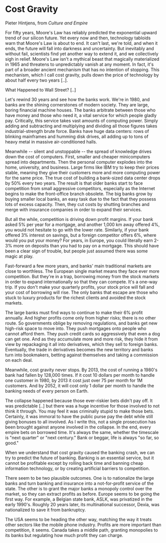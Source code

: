 # Cost Gravity

Pieter Hintjens, from *Culture and Empire*

For fifty years, Moore's Law has reliably predicted the exponential
upward trend of our silicon future. Yet every now and then, technology
tabloids warn that Moore's Law is about to end. It can't last, we're
told, and when it ends, the future will fall into darkness and
uncertainty. But inevitably and without fail, scientists find yet
another way to extend it, and we collectively sigh in relief. Moore's
Law isn't a mythical beast that magically materialized in 1965 and
threatens to unpredictably vanish at any moment. In fact, it's part of
a broader ancient mechanism that has no intention of stopping. This
mechanism, which I call cost gravity, pulls down the price of
technology by about half every two years [..].

What Happened to Wall Street? [..]

Let's rewind 30 years and see how the banks work. We're in 1980, and
banks are the shining cornerstones of modern society. They are large,
boring financial machine houses. The banks arbitrate between those who
have money and those who need it, a vital service for which people
gladly pay. Critically, this service takes vast amounts of computing
power. Simply adding and subtracting and multiplying and dividing all
those figures takes industrial-strength brute force. Banks have huge
data centers: rows of blinking mainframes and humming disk drives, all
adding up to tons of heavy metal in massive air-conditioned halls.

Meanwhile -- silent and unstoppable -- the spread of knowledge drives
down the cost of computers. First, smaller and cheaper minicomputers
spread into departments. Then the personal computer explodes into the
home, university, and business. Large firms like IBM try to keep their
prices stable, meaning they give their customers more and more
computing power for the same price. The true cost of building a
bank-sized data center drops by 50% every two years. The result is
that older banks start to face competition from small aggressive
competitors, especially as the Internet begins to make the
front-office branch obsolete. The big banks grow by buying smaller
local banks, an easy task due to the fact that they possess lots of
excess capacity. Then, they cut costs by shutting branches and merge
with insurance companies in order to expand their services.

But all the while, competition is driving down profit margins. If your
bank asked 5% per year for a mortgage, and another 1,000 km away
offered 4%, you would not hesitate to go with the lower
rate. Similarly, if your bank offered 3% interest on savings, but a
foreign competitor offers 6%, where would you put your money? For
years, in Europe, you could literally earn 2-3% more on deposits than
you had to pay on a mortgage. This should have been a clear sign of
trouble, but people just assumed there was some magic at play.

Fast-forward a few more years, and banks' main traditional markets are
close to worthless. The European single market means they face ever
more competition. But they're in a trap, borrowing money from the
stock markets in order to expand internationally so that they can
compete.  It's a one-way trip. If you don't make your quarterly
profits, your stock price will fall and your cost of borrowing will
rise. The only banks that escape are those who stuck to luxury
products for the richest clients and avoided the stock markets.

The large banks must find ways to continue to make their 6% profit
annually. And higher profits come only from higher risks; there is no
other route. So governments oblige by removing regulations, and banks
get new high-risk space to move into. They push mortgages onto people
who cannot afford them. They push credit cards so aggressively that
even a dog can get one. And as they accumulate more and more risk,
they hide it from view by repackaging it all into derivatives, which
they sell to foreign banks. Eventually, the trade in derivatives
becomes the new territory and banks turn into bookmakers, betting
against themselves and taking a commission on each deal.

Meanwhile, cost gravity never stops. By 2013, the cost of running a
1980's bank had fallen by 128,000 times. If it cost 10 dollars per
month to handle one customer in 1980, by 2013 it cost just over 75 per
month for 1M customers. And by 2052, it will cost only 1 dollar per
month to handle the banking needs of every person on Earth.

The collapse happened because those ever-riskier bets didn't pay off.
It was predictable [..] but there was a huge incentive for those
involved to not think it through. You may feel it was criminally
stupid to make those bets. Certainly, it was immoral to have the
public purse pay the debt while still giving bonuses to all
involved. As I write this, not a single prosecution has been brought
against anyone involved in the collapse. In the end, every empire bets
on borrowed time. It's always the same, whether the timescale is "next
quarter" or "next century." Bank or beggar, life is always "so far, so
good."

When we understand that cost gravity caused the banking crash, we can
try to predict the future of banking. Banking is an essential service,
but it cannot be profitable except by rolling back time and banning
cheap information technology, or by creating artificial barriers to
competition.

There seem to be two plausible outcomes. One is to nationalize the
large banks and turn banking and insurance into a not-for-profit
service of the state. The other is to grant the major banks a monopoly
control over the market, so they can extract profits as before. Europe
seems to be going the first way. For example, a Belgian state bank,
ASLK, was privatized in the early 1990's. Roughly 20 years later, its
multinational successor, Dexia, was nationalized to save it from
bankruptcy.

The USA seems to be heading the other way, matching the way it treats
other sectors like the mobile phone industry. Profits are more
important than competition, it seems. Canada takes a middle path,
granting monopolies to its banks but regulating how much profit they
can charge.












